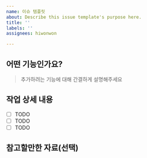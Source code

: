 ```yaml
---
name: 이슈 템플릿
about: Describe this issue template's purpose here.
title: ''
labels: ''
assignees: hiwonwon

---
```


## 어떤 기능인가요?

> 추가하려는 기능에 대해 간결하게 설명해주세요

## 작업 상세 내용

- [ ] TODO
- [ ] TODO
- [ ] TODO

## 참고할만한 자료(선택)
